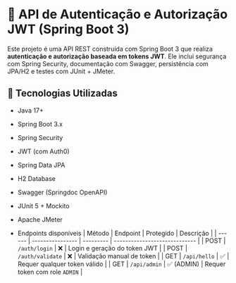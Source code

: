 # 🚀 API de Autenticação e Autorização JWT (Spring Boot 3)

Este projeto é uma API REST construída com Spring Boot 3 que realiza **autenticação e autorização baseada em tokens JWT**. Ele inclui segurança com Spring Security, documentação com Swagger, persistência com JPA/H2 e testes com JUnit + JMeter.

## 🧰 Tecnologias Utilizadas

- Java 17+
- Spring Boot 3.x
- Spring Security
- JWT (com Auth0)
- Spring Data JPA
- H2 Database
- Swagger (Springdoc OpenAPI)
- JUnit 5 + Mockito
- Apache JMeter

- Endpoints disponíveis
| Método | Endpoint         | Protegido | Descrição                     |
| ------ | ---------------- | --------- | ----------------------------- |
| POST   | `/auth/login`    | ❌         | Login e geração do token JWT  |
| POST   | `/auth/validate` | ❌         | Validação manual de token     |
| GET    | `/api/hello`     | ✅         | Requer qualquer token válido  |
| GET    | `/api/admin`     | ✅ (ADMIN) | Requer token com role `ADMIN` |

